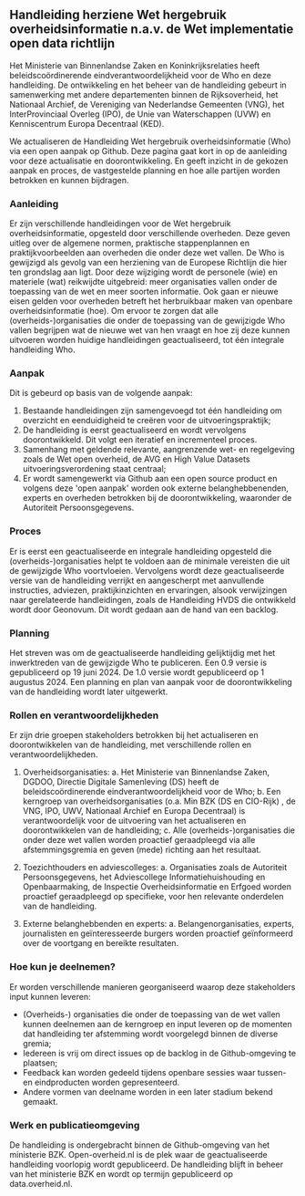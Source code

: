 ## Handleiding herziene Wet hergebruik overheidsinformatie n.a.v. de Wet implementatie open data richtlijn
Het Ministerie van Binnenlandse Zaken en Koninkrijksrelaties heeft beleidscoördinerende eindverantwoordelijkheid voor de Who en deze handleiding.
De ontwikkeling en het beheer van de handleiding gebeurt in samenwerking met andere departementen binnen de Rijksoverheid, het Nationaal Archief, de Vereniging van Nederlandse Gemeenten (VNG), het InterProvinciaal Overleg (IPO), de Unie van Waterschappen (UVW) en Kenniscentrum Europa Decentraal (KED). 

We actualiseren de Handleiding Wet hergebruik overheidsinformatie (Who) via een open aanpak op Github. Deze pagina gaat kort in op de aanleiding voor deze actualisatie en doorontwikkeling. En geeft inzicht in de gekozen aanpak en proces, de vastgestelde planning en hoe alle partijen worden betrokken en kunnen bijdragen. 

### Aanleiding
Er zijn verschillende handleidingen voor de Wet hergebruik overheidsinformatie, opgesteld door verschillende overheden. Deze geven uitleg over de algemene normen, praktische stappenplannen en praktijkvoorbeelden aan overheden die onder deze wet vallen. De Who is gewijzigd als gevolg van een herziening van de Europese Richtlijn die hier ten grondslag aan ligt. Door deze wijziging wordt de personele (wie) en materiele (wat) reikwijdte uitgebreid: meer organisaties vallen onder de toepassing van de wet en meer soorten informatie. Ook gaan er nieuwe eisen gelden voor overheden betreft het herbruikbaar maken van openbare overheidsinformatie (hoe). Om ervoor te zorgen dat alle (overheids-)organisaties die onder de toepassing van de gewijzigde Who vallen begrijpen wat de nieuwe wet van hen vraagt en hoe zij deze kunnen uitvoeren worden huidige handleidingen geactualiseerd, tot één integrale handleiding Who.

### Aanpak
Dit is gebeurd op basis van de volgende aanpak:
1. Bestaande handleidingen zijn samengevoegd tot één handleiding om overzicht en eenduidigheid te creëren voor de uitvoeringspraktijk;
2. De handleiding is eerst geactualiseerd en wordt vervolgens doorontwikkeld. Dit volgt een iteratief en incrementeel proces.
3. Samenhang met geldende relevante, aangrenzende wet- en regelgeving zoals de Wet open overheid, de AVG en High Value Datasets uitvoeringsverordening staat centraal;
4. Er wordt samengewerkt via Github aan een open source product en volgens deze 'open aanpak' worden ook externe belanghebbenenden, experts en overheden betrokken bij de doorontwikkeling, waaronder de Autoriteit Persoonsgegevens.

### Proces
Er is eerst een geactualiseerde en integrale handleiding opgesteld die (overheids-)organisaties helpt te voldoen aan de minimale vereisten die uit de gewijzigde Who voortvloeien. Vervolgens wordt deze geactualiseerde versie van de handleiding verrijkt en aangescherpt met aanvullende instructies, adviezen, praktijkinzichten en ervaringen, alsook verwijzingen naar gerelateerde handleidingen, zoals de Handleiding HVDS die ontwikkeld wordt door Geonovum. Dit wordt gedaan aan de hand van een backlog.

### Planning
Het streven was om de geactualiseerde handleiding gelijktijdig met het inwerktreden van de gewijzigde Who te publiceren. Een 0.9 versie is gepubliceerd op 19 juni 2024. De 1.0 versie wordt gepubliceerd op 1 augustus 2024. Een planning en plan van aanpak voor de doorontwikkeling van de handleiding wordt later uitgewerkt.

### Rollen en verantwoordelijkheden
Er zijn drie groepen stakeholders betrokken bij het actualiseren en doorontwikkelen van de handleiding, met verschillende rollen en verantwoordelijkheden.

1. Overheidsorganisaties:
a. Het Ministerie van Binnenlandse Zaken, DGDOO, Directie Digitale Samenleving (DS) heeft de beleidscoördinerende eindverantwoordelijkheid voor de Who;
b. Een kerngroep van overheidsorganisaties (o.a. Min BZK (DS en CIO-Rijk) , de VNG, IPO, UWV, Nationaal Archief en Europa Decentraal) is verantwoordelijk voor de uitvoering van het actualiseren en doorontwikkelen van de handleiding;
c. Alle (overheids-)organisaties die onder deze wet vallen worden proactief geraadpleegd via alle afstemmingsgremia en geven (mede) richting aan het resultaat.

2. Toezichthouders en adviescolleges:
a. Organisaties zoals de Autoriteit Persoonsgegevens, het Adviescollege Informatiehuishouding en Openbaarmaking, de Inspectie Overheidsinformatie en Erfgoed worden proactief geraadpleegd op specifieke, voor hen relevante onderdelen van de handleiding.

3. Externe belanghebbenden en experts:
a. Belangenorganisaties, experts, journalisten en geïnteresseerde burgers worden proactief geïnformeerd over de voortgang en bereikte resultaten.

### Hoe kun je deelnemen?
Er worden verschillende manieren georganiseerd waarop deze stakeholders input kunnen leveren:
- (Overheids-) organisaties die onder de toepassing van de wet vallen kunnen deelnemen aan de kerngroep en input leveren op de momenten dat handleiding ter afstemming wordt voorgelegd binnen de diverse gremia;
- Iedereen is vrij om direct issues op de backlog in de Github-omgeving te plaatsen;
- Feedback kan worden gedeeld tijdens openbare sessies waar tussen- en eindproducten worden gepresenteerd.
- Andere vormen van deelname worden in een later stadium bekend gemaakt.

### Werk en publicatieomgeving 
De handleiding is ondergebracht binnen de Github-omgeving van het ministerie BZK. Open-overheid.nl is de plek waar de geactualiseerde handleiding voorlopig wordt gepubliceerd. De handleiding blijft in beheer van het ministerie BZK en wordt op termijn gepubliceerd op data.overheid.nl.










